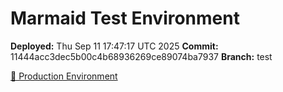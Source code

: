 # Marmaid Test Environment

**Deployed:** Thu Sep 11 17:47:17 UTC 2025
**Commit:** 11444acc3dec5b00c4b68936269ce89074ba7937
**Branch:** test

[🚀 Production Environment](https://marmaid.pl/)
